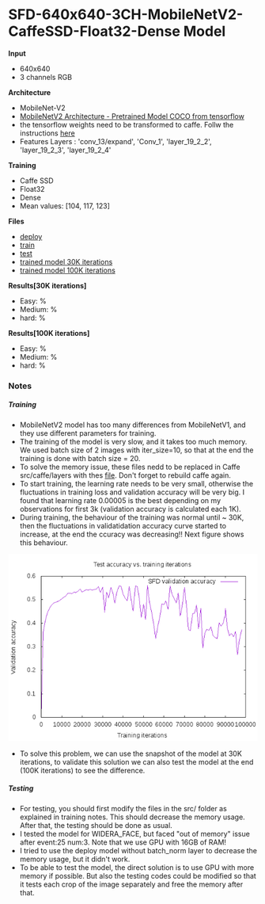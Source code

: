 
# SFD-640x640-3CH-MobileNetV2-CaffeSSD-Float32-Dense Model

__Input__
+ 640x640
+ 3 channels RGB

__Architecture__
+ MobileNet-V2
+ [MobileNetV2 Architecture - Pretrained Model COCO from tensorflow](https://github.com/tensorflow/models/blob/master/research/object_detection/g3doc/detection_model_zoo.md)
+ the tensorflow weights need to be transformed to caffe. Follw the instructions [here](https://github.com/chuanqi305/MobileNetv2-SSDLite) 
+ Features Layers : 'conv_13/expand', 'Conv_1', 'layer_19_2_2', 'layer_19_2_3', 'layer_19_2_4'


__Training__
+ Caffe SSD
+ Float32
+ Dense
+ Mean values: [104, 117, 123]

__Files__
+ [deploy](deploy.prototxt)
+ [train](train.prototxt)
+ [test](test.prototxt)
+ [trained model 30K iterations](https://drive.google.com/file/d/1ph0mumCcEKXtaupl_TYRc8Q7rWsEt_KD/view?usp=sharing)
+ [trained model 100K iterations](https://drive.google.com/file/d/1t3KQ-gZifDi68zi5Rjy2tYCbZm_-W8hw/view?usp=sharing)


__Results[30K iterations]__
+ Easy: %
+ Medium: %
+ hard: %

__Results[100K iterations]__
+ Easy: %
+ Medium: %
+ hard: %


### Notes

##### Training
+ MobileNetV2 model has too many differences from MobileNetV1, and they use different parameters for training.
+ The training of the model is very slow, and it takes too much memory. We used batch size of 2 images with iter_size=10, so that at the end the training is done with batch size = 20.
+ To solve the memory issue, these files nedd to be replaced in Caffe src/caffe/layers with thes [file](https://github.com/chuanqi305/MobileNetv2-SSDLite/tree/master/src). Don't forget to rebuild caffe again. 
+ To start training, the learning rate needs to be very small, otherwise the fluctuations in training loss and validation accuracy will be very big. I found that learning rate 0.00005 is the best depending on my observations for first 3k (validation accuracy is calculated each 1K).
+ During training, the behaviour of the training was normal until ~ 30K, then the fluctuations in validatidation accuracy curve started to increase, at the end the ccuracy was decreasing!! Next figure shows this behaviour.

![Alt text](SSD640x640-MobileNetV2-CaffeSSD-wider_vlidation_accuracy.png)

+ To solve this problem, we can use the snapshot of the model at 30K iterations, to validate this solution we can also test the model at the end (100K iterations) to see the difference.

##### Testing
+ For testing, you should first modify the files in the src/ folder as explained in training notes. This should decrease the memory usage. After that, the testing should be done as usual.
+ I tested the model for WIDERA_FACE, but faced "out of memory" issue after event:25 num:3. Note that we use GPU with 16GB of RAM!
+ I tried to use the deploy model without batch_norm layer to decrease the memory usage, but it didn't work. 
+ To be able to test the model, the direct solution is to use GPU with more memory if possible. But also the testing codes could be modified so that it tests each crop of the image separately and free the memory after that.


